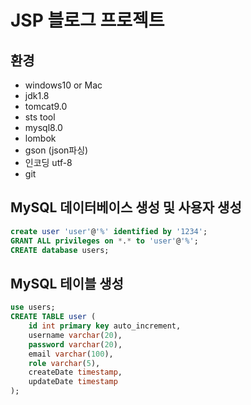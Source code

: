 # JSP 블로그 프로젝트

## 환경

- windows10 or Mac
- jdk1.8
- tomcat9.0
- sts tool
- mysql8.0
- lombok
- gson (json파싱)
- 인코딩 utf-8
- git

## MySQL 데이터베이스 생성 및 사용자 생성

```sql
create user 'user'@'%' identified by '1234';
GRANT ALL privileges on *.* to 'user'@'%';
CREATE database users;
```

## MySQL 테이블 생성

```sql
use users;
CREATE TABLE user (
	id int primary key auto_increment,
    username varchar(20),
    password varchar(20),
    email varchar(100),
    role varchar(5),
    createDate timestamp,
    updateDate timestamp
);
```
